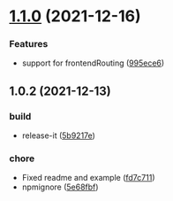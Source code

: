 # [1.1.0](https://github.com/kajyr/kservez/compare/1.0.2...1.1.0) (2021-12-16)


### Features

* support for frontendRouting ([995ece6](https://github.com/kajyr/kservez/commit/995ece63d2ef0dc421d8380e52792f971cb43c0d))

## 1.0.2 (2021-12-13)


### build

* release-it ([5b9217e](https://github.com/kajyr/kservez/commit/5b9217ea8a54f3de68d8846cb35849a81e3c38c1))

### chore

* Fixed readme and example ([fd7c711](https://github.com/kajyr/kservez/commit/fd7c711b1e3b308c4c7ccd45f9de66fb255c12c2))
* npmignore ([5e68fbf](https://github.com/kajyr/kservez/commit/5e68fbf02146415c212f9e60ce1a3bd73d0524c0))

